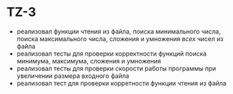 # TZ-3
- реализовал функции чтения из файла, поиска минимального числа, поиска максимального числа, сложения и умножения *всех* чисел из файла
- реализовал тесты для проверки корректности функций поиска минимума, максимума, сложения и умножения
- реализовал тесты для проверки скорости работы программы при увеличении размера входного файла
- реализовал тест для проверки корретности функции чтения из файла
